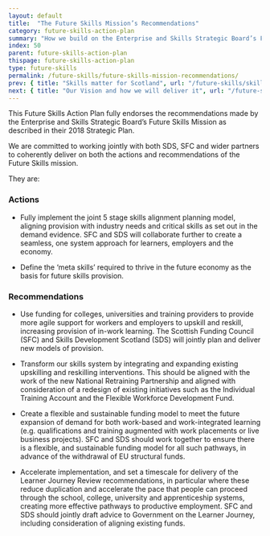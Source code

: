 ```yaml
---
layout: default
title:  "The Future Skills Mission’s Recommendations"
category: future-skills-action-plan
summary: "How we build on the Enterprise and Skills Strategic Board’s Future Skills Mission."
index: 50
parent: future-skills-action-plan
thispage: future-skills-action-plan
type: future-skills
permalink: /future-skills/future-skills-mission-recommendations/
prev: { title: "Skills matter for Scotland", url: "/future-skills/skills-matter-for-scotland/" }
next: { title: "Our Vision and how we will deliver it", url: "/future-skills/our-vision/" }
---
```


This Future Skills Action Plan fully endorses the recommendations made by the Enterprise and Skills Strategic Board’s Future Skills Mission as described in their 2018 Strategic Plan.

We are committed to working jointly with both SDS, SFC and wider partners to coherently deliver on both the actions and recommendations of the Future Skills mission.

They are:

### Actions

- Fully implement the joint 5 stage skills alignment planning model, aligning provision with industry needs and critical skills as set out in the demand evidence. SFC and SDS will collaborate further to create a seamless, one system approach for learners, employers and the economy.

- Define the ‘meta skills’ required to thrive in the future economy as the basis for future skills provision.

### Recommendations

- Use funding for colleges, universities and training providers to provide more agile support for workers and employers to upskill and reskill, increasing provision of in-work learning. The Scottish Funding Council (SFC) and Skills Development Scotland (SDS) will jointly plan and deliver new models of provision.

- Transform our skills system by integrating and expanding existing upskilling and reskilling interventions. This should be aligned with the work of the new National Retraining Partnership and aligned with consideration of a redesign of existing initiatives such as the Individual Training Account and the Flexible Workforce Development Fund.

- Create a flexible and sustainable funding model to meet the future expansion of demand for both work-based and work-integrated learning (e.g. qualifications and training augmented with work placements or live business projects). SFC and SDS should work together to ensure there is a flexible, and sustainable funding model for all such pathways, in advance of the withdrawal of EU structural funds.

- Accelerate implementation, and set a timescale for delivery of the Learner Journey Review recommendations, in particular where these reduce duplication and accelerate the pace that people can proceed through the school, college, university and apprenticeship systems, creating more effective pathways to productive employment. SFC and SDS should jointly draft advice to Government on the Learner Journey, including consideration of aligning existing funds.  
